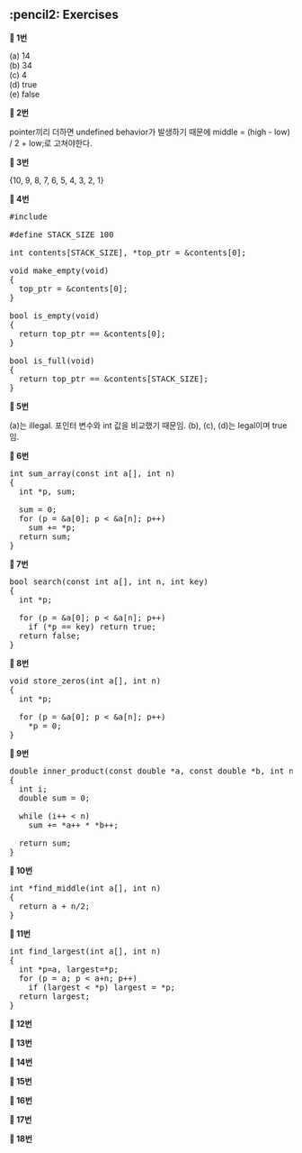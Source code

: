 <h2>:pencil2: Exercises</h2>

**:pushpin: 1번**

(a) 14<br>
(b) 34<br>
(c) 4<br>
(d) true<br>
(e) false<br>

**:pushpin: 2번**

pointer끼리 더하면 undefined behavior가 발생하기 때문에 middle = (high - low) / 2 + low;로 고쳐야한다.

**:pushpin: 3번**

{10, 9, 8, 7, 6, 5, 4, 3, 2, 1}

**:pushpin: 4번**

<pre>
#include <stdbool.h>

#define STACK_SIZE 100

int contents[STACK_SIZE], *top_ptr = &contents[0];

void make_empty(void)
{
  top_ptr = &contents[0];
}

bool is_empty(void)
{
  return top_ptr == &contents[0];
}

bool is_full(void)
{
  return top_ptr == &contents[STACK_SIZE];
}
</pre>

**:pushpin: 5번**

(a)는 illegal. 포인터 변수와 int 값을 비교했기 때문임. (b), (c), (d)는 legal이며 true임.<br>

**:pushpin: 6번**

<pre>
int sum_array(const int a[], int n)
{
  int *p, sum;
  
  sum = 0;
  for (p = &a[0]; p < &a[n]; p++)
    sum += *p;
  return sum;
}
</pre>

**:pushpin: 7번**

<pre>
bool search(const int a[], int n, int key)
{
  int *p;
  
  for (p = &a[0]; p < &a[n]; p++)
    if (*p == key) return true;
  return false;  
}
</pre>

**:pushpin: 8번**

<pre>
void store_zeros(int a[], int n)
{
  int *p;
  
  for (p = &a[0]; p < &a[n]; p++)
    *p = 0;
}
</pre>

**:pushpin: 9번**

<pre>
double inner_product(const double *a, const double *b, int n)
{
  int i;
  double sum = 0;
  
  while (i++ < n)
    sum += *a++ * *b++;

  return sum;
}
</pre>

**:pushpin: 10번**

<pre>
int *find_middle(int a[], int n)
{
  return a + n/2;
}
</pre>

**:pushpin: 11번**

<pre>
int find_largest(int a[], int n)
{
  int *p=a, largest=*p;
  for (p = a; p < a+n; p++)
    if (largest < *p) largest = *p;
  return largest;
}
</pre>


**:pushpin: 12번**

**:pushpin: 13번**

**:pushpin: 14번**

**:pushpin: 15번**

**:pushpin: 16번**

**:pushpin: 17번**

**:pushpin: 18번**

